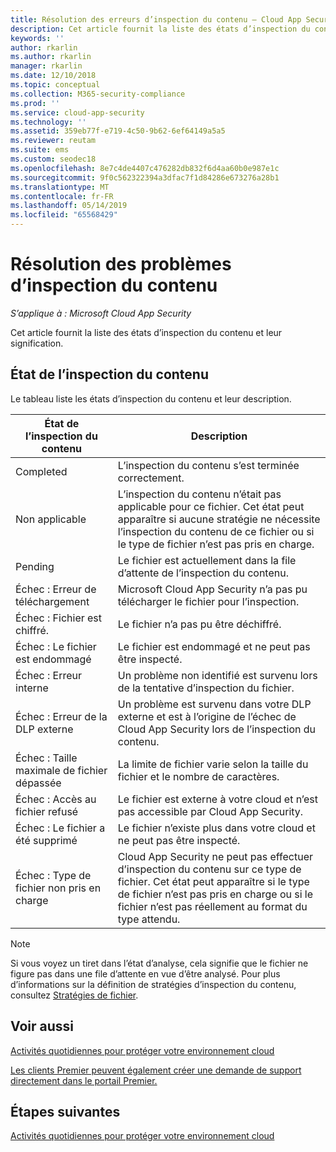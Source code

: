 ```yaml
---
title: Résolution des erreurs d’inspection du contenu – Cloud App Security | Microsoft Docs
description: Cet article fournit la liste des états d’inspection du contenu et leur signification.
keywords: ''
author: rkarlin
ms.author: rkarlin
manager: rkarlin
ms.date: 12/10/2018
ms.topic: conceptual
ms.collection: M365-security-compliance
ms.prod: ''
ms.service: cloud-app-security
ms.technology: ''
ms.assetid: 359eb77f-e719-4c50-9b62-6ef64149a5a5
ms.reviewer: reutam
ms.suite: ems
ms.custom: seodec18
ms.openlocfilehash: 8e7c4de4407c476282db832f6d4aa60b0e987e1c
ms.sourcegitcommit: 9f0c562322394a3dfac7f1d84286e673276a28b1
ms.translationtype: MT
ms.contentlocale: fr-FR
ms.lasthandoff: 05/14/2019
ms.locfileid: "65568429"
---
```

# <a name="troubleshooting-content-inspection"></a>Résolution des problèmes d’inspection du contenu

*S’applique à : Microsoft Cloud App Security*

Cet article fournit la liste des états d’inspection du contenu et leur signification.

## <a name="content-inspection-status"></a>État de l’inspection du contenu

Le tableau liste les états d’inspection du contenu et leur description.

|État de l’inspection du contenu|Description|
|----|----|
|Completed|L’inspection du contenu s’est terminée correctement.|
|Non applicable|L’inspection du contenu n’était pas applicable pour ce fichier. Cet état peut apparaître si aucune stratégie ne nécessite l’inspection du contenu de ce fichier ou si le type de fichier n’est pas pris en charge.|
|Pending|Le fichier est actuellement dans la file d’attente de l’inspection du contenu.|
|Échec : Erreur de téléchargement|Microsoft Cloud App Security n’a pas pu télécharger le fichier pour l’inspection.|
|Échec : Fichier est chiffré.|Le fichier n’a pas pu être déchiffré.|
|Échec : Le fichier est endommagé|Le fichier est endommagé et ne peut pas être inspecté.|
|Échec : Erreur interne|Un problème non identifié est survenu lors de la tentative d’inspection du fichier.|
|Échec : Erreur de la DLP externe|Un problème est survenu dans votre DLP externe et est à l’origine de l’échec de Cloud App Security lors de l’inspection du contenu.|
|Échec : Taille maximale de fichier dépassée|La limite de fichier varie selon la taille du fichier et le nombre de caractères.|
|Échec : Accès au fichier refusé|Le fichier est externe à votre cloud et n’est pas accessible par Cloud App Security.|
|Échec : Le fichier a été supprimé|Le fichier n’existe plus dans votre cloud et ne peut pas être inspecté.|
|Échec : Type de fichier non pris en charge|Cloud App Security ne peut pas effectuer d’inspection du contenu sur ce type de fichier. Cet état peut apparaître si le type de fichier n’est pas pris en charge ou si le fichier n’est pas réellement au format du type attendu.|

> [!NOTE]
> Si vous voyez un tiret dans l’état d’analyse, cela signifie que le fichier ne figure pas dans une file d’attente en vue d’être analysé. Pour plus d’informations sur la définition de stratégies d’inspection du contenu, consultez [Stratégies de fichier](data-protection-policies.md).

## <a name="see-also"></a>Voir aussi  
[Activités quotidiennes pour protéger votre environnement cloud](daily-activities-to-protect-your-cloud-environment.md)   

[Les clients Premier peuvent également créer une demande de support directement dans le portail Premier.](https://premier.microsoft.com/)  

## <a name="next-steps"></a>Étapes suivantes
 
[Activités quotidiennes pour protéger votre environnement cloud](daily-activities-to-protect-your-cloud-environment.md)

